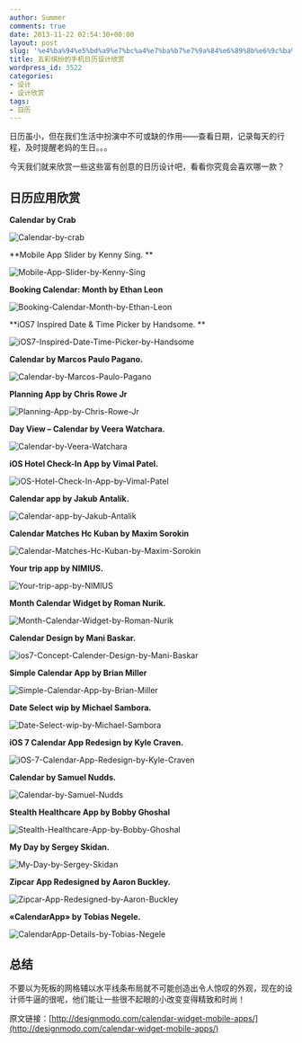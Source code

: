 ```yaml
---
author: Summer
comments: true
date: 2013-11-22 02:54:30+00:00
layout: post
slug: '%e4%ba%94%e5%bd%a9%e7%bc%a4%e7%ba%b7%e7%9a%84%e6%89%8b%e6%9c%ba%e6%97%a5%e5%8e%86%e7%bb%84%e4%bb%b6%e8%ae%be%e8%ae%a1%e6%ac%a3%e8%b5%8f'
title: 五彩缤纷的手机日历设计欣赏
wordpress_id: 3522
categories:
- 设计
- 设计欣赏
tags:
- 日历
---
```


日历虽小，但在我们生活中扮演中不可或缺的作用——查看日期，记录每天的行程，及时提醒老妈的生日。。。

今天我们就来欣赏一些这些富有创意的日历设计吧，看看你究竟会喜欢哪一款？


## 日历应用欣赏


**Calendar by Сrab**

![Calendar-by-crab](/wp-content/uploads/2013/11/Calendar-by-crab.jpg)

**Mobile App Slider by Kenny Sing. **

![Mobile-App-Slider-by-Kenny-Sing](/wp-content/uploads/2013/11/Mobile-App-Slider-by-Kenny-Sing.jpg)

**Booking Calendar: Month by Ethan Leon**

![Booking-Calendar-Month-by-Ethan-Leon](/wp-content/uploads/2013/11/Booking-Calendar-Month-by-Ethan-Leon.jpg)

**iOS7 Inspired Date & Time Picker by Handsome. **

![iOS7-Inspired-Date-Time-Picker-by-Handsome](/wp-content/uploads/2013/11/iOS7-Inspired-Date-Time-Picker-by-Handsome.jpg)

**Calendar by Marcos Paulo Pagano.**

![Calendar-by-Marcos-Paulo-Pagano](/wp-content/uploads/2013/11/Calendar-by-Marcos-Paulo-Pagano.jpg)

**Planning App by Chris Rowe Jr**

![Planning-App-by-Chris-Rowe-Jr](/wp-content/uploads/2013/11/Planning-App-by-Chris-Rowe-Jr.jpg)

**Day View – Calendar by Veera Watchara.**

![Calendar-by-Veera-Watchara](/wp-content/uploads/2013/11/Calendar-by-Veera-Watchara.jpg)

**iOS Hotel Check-In App by Vimal Patel.**

![iOS-Hotel-Check-In-App-by-Vimal-Patel](/wp-content/uploads/2013/11/iOS-Hotel-Check-In-App-by-Vimal-Patel.jpg)

**Calendar app by Jakub Antalík.**

![Calendar-app-by-Jakub-Antalik](/wp-content/uploads/2013/11/Calendar-app-by-Jakub-Antalik.jpg)

**Calendar Matches Hc Kuban by Maxim Sorokin**

![Calendar-Matches-Hc-Kuban-by-Maxim-Sorokin](/wp-content/uploads/2013/11/Calendar-Matches-Hc-Kuban-by-Maxim-Sorokin.jpg)

**Your trip app by NIMIUS.**

![Your-trip-app-by-NIMIUS](/wp-content/uploads/2013/11/Your-trip-app-by-NIMIUS.jpg)

**Month Calendar Widget by Roman Nurik.**

![Month-Calendar-Widget-by-Roman-Nurik](/wp-content/uploads/2013/11/Month-Calendar-Widget-by-Roman-Nurik.jpg)

**Calendar Design by Mani Baskar.**

![ios7-Concept-Calender-Design-by-Mani-Baskar](/wp-content/uploads/2013/11/ios7-Concept-Calender-Design-by-Mani-Baskar.jpg)

**Simple Calendar App by Brian Miller**

![Simple-Calendar-App-by-Brian-Miller](/wp-content/uploads/2013/11/Simple-Calendar-App-by-Brian-Miller.jpg)

**Date Select wip by Michael Sambora.**

![Date-Select-wip-by-Michael-Sambora](/wp-content/uploads/2013/11/Date-Select-wip-by-Michael-Sambora.jpg)

**iOS 7 Calendar App Redesign by Kyle Craven.**

![iOS-7-Calendar-App-Redesign-by-Kyle-Craven](/wp-content/uploads/2013/11/iOS-7-Calendar-App-Redesign-by-Kyle-Craven.jpg)

**Calendar by Samuel Nudds.**

![Calendar-by-Samuel-Nudds](/wp-content/uploads/2013/11/Calendar-by-Samuel-Nudds.jpg)

**Stealth Healthcare App by Bobby Ghoshal**

![Stealth-Healthcare-App-by-Bobby-Ghoshal](/wp-content/uploads/2013/11/Stealth-Healthcare-App-by-Bobby-Ghoshal.jpg)

**My Day by Sergey Skidan.**

![My-Day-by-Sergey-Skidan](/wp-content/uploads/2013/11/My-Day-by-Sergey-Skidan.jpg)

**Zipcar App Redesigned by Aaron Buckley.**

![Zipcar-App-Redesigned-by-Aaron-Buckley](/wp-content/uploads/2013/11/Zipcar-App-Redesigned-by-Aaron-Buckley.jpg)

**«CalendarApp» by Tobias Negele.**

![CalendarApp-Details-by-Tobias-Negele](/wp-content/uploads/2013/11/CalendarApp-Details-by-Tobias-Negele.jpg)


## 总结


不要以为死板的网格辅以水平线条布局就不可能创造出令人惊叹的外观，现在的设计师牛逼的很呢，他们能让一些很不起眼的小改变变得精致和时尚！

原文链接：[http://designmodo.com/calendar-widget-mobile-apps/](http://designmodo.com/calendar-widget-mobile-apps/)
